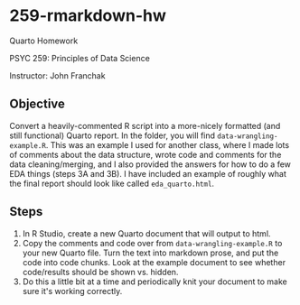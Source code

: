 # 259-rmarkdown-hw

Quarto Homework

PSYC 259: Principles of Data Science 

Instructor: John Franchak 

## Objective 

Convert a heavily-commented R script into a more-nicely formatted (and still functional) Quarto report. 
In the folder, you will find `data-wrangling-example.R`. 
This was an example I used for another class, where I made lots of comments about the data structure, 
wrote code and comments for the data cleaning/merging, and I also provided the answers for how to do a few EDA things (steps 3A and 3B). 
I have included an example of roughly what the final report should look like called `eda_quarto.html`. 

## Steps 

1. In R Studio, create a new Quarto document that will output to html.
2. Copy the comments and code over from `data-wrangling-example.R` to your new Quarto file. 
Turn the text into markdown prose, and put the code into code chunks. 
Look at the example document to see whether code/results should be shown vs. hidden. 
3. Do this a little bit at a time and periodically knit your document to make sure it's working correctly. 
